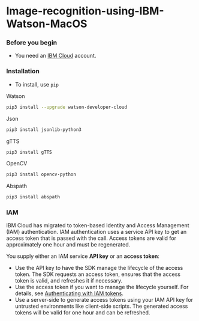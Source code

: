 # Image-recognition-using-IBM-Watson-MacOS

### Before you begin
* You need an [IBM Cloud](https://cloud.ibm.com/registration?target=/developer/watson&cm_sp=WatsonPlatform-WatsonServices-_-OnPageNavLink-IBMWatson_SDKs-_-Python "IBM Cloud website") account.

### Installation
* To install, use `pip`

 Watson
```bash
pip3 install --upgrade watson-developer-cloud
```
 Json
```bash
pip3 install jsonlib-python3
```
 gTTS
```bash
pip3 install gTTS
```
 OpenCV
```bash
pip3 install opencv-python
```
 Abspath
```bash
pip3 install abspath
```

### IAM

IBM Cloud has migrated to token-based Identity and Access Management (IAM) authentication. IAM authentication uses a service API key to get an access token that is passed with the call. Access tokens are valid for approximately one hour and must be regenerated.

You supply either an IAM service **API key** or an **access token**:

- Use the API key to have the SDK manage the lifecycle of the access token. The SDK requests an access token, ensures that the access token is valid, and refreshes it if necessary.
- Use the access token if you want to manage the lifecycle yourself. For details, see [Authenticating with IAM tokens](https://cloud.ibm.com/docs/services/watson?topic=watson-iam).
- Use a server-side to generate access tokens using your IAM API key for untrusted environments like client-side scripts. The generated access tokens will be valid for one hour and can be refreshed.

